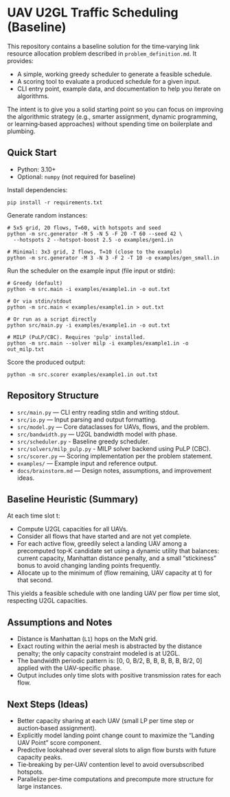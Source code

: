 # UAV U2GL Traffic Scheduling (Baseline)

This repository contains a baseline solution for the time‑varying link resource allocation problem described in `problem_definition.md`. It provides:

- A simple, working greedy scheduler to generate a feasible schedule.
- A scoring tool to evaluate a produced schedule for a given input.
- CLI entry point, example data, and documentation to help you iterate on algorithms.

The intent is to give you a solid starting point so you can focus on improving the algorithmic strategy (e.g., smarter assignment, dynamic programming, or learning‑based approaches) without spending time on boilerplate and plumbing.

## Quick Start

- Python: 3.10+
- Optional: `numpy` (not required for baseline)

Install dependencies:

```
pip install -r requirements.txt
```

Generate random instances:

```
# 5x5 grid, 20 flows, T=60, with hotspots and seed
python -m src.generator -M 5 -N 5 -F 20 -T 60 --seed 42 \
  --hotspots 2 --hotspot-boost 2.5 -o examples/gen1.in

# Minimal: 3x3 grid, 2 flows, T=10 (close to the example)
python -m src.generator -M 3 -N 3 -F 2 -T 10 -o examples/gen_small.in
```

Run the scheduler on the example input (file input or stdin):

```
# Greedy (default)
python -m src.main -i examples/example1.in -o out.txt

# Or via stdin/stdout
python -m src.main < examples/example1.in > out.txt

# Or run as a script directly
python src/main.py -i examples/example1.in -o out.txt

# MILP (PuLP/CBC). Requires 'pulp' installed.
python -m src.main --solver milp -i examples/example1.in -o out_milp.txt
```

Score the produced output:

```
python -m src.scorer examples/example1.in out.txt
```

## Repository Structure

- `src/main.py` — CLI entry reading stdin and writing stdout.
- `src/io.py` — Input parsing and output formatting.
- `src/model.py` — Core dataclasses for UAVs, flows, and the problem.
- `src/bandwidth.py` — U2GL bandwidth model with phase.
- `src/scheduler.py` - Baseline greedy scheduler.
- `src/solvers/milp_pulp.py` - MILP solver backend using PuLP (CBC).
- `src/scorer.py` — Scoring implementation per the problem statement.
- `examples/` — Example input and reference output.
- `docs/brainstorm.md` — Design notes, assumptions, and improvement ideas.

## Baseline Heuristic (Summary)

At each time slot t:

- Compute U2GL capacities for all UAVs.
- Consider all flows that have started and are not yet complete.
- For each active flow, greedily select a landing UAV among a precomputed top‑K candidate set using a dynamic utility that balances: current capacity, Manhattan distance penalty, and a small “stickiness” bonus to avoid changing landing points frequently.
- Allocate up to the minimum of (flow remaining, UAV capacity at t) for that second.

This yields a feasible schedule with one landing UAV per flow per time slot, respecting U2GL capacities.

## Assumptions and Notes

- Distance is Manhattan (`L1`) hops on the MxN grid.
- Exact routing within the aerial mesh is abstracted by the distance penalty; the only capacity constraint modeled is at U2GL.
- The bandwidth periodic pattern is: [0, 0, B/2, B, B, B, B, B, B/2, 0] applied with the UAV‑specific phase.
- Output includes only time slots with positive transmission rates for each flow.

## Next Steps (Ideas)

- Better capacity sharing at each UAV (small LP per time step or auction‑based assignment).
- Explicitly model landing point change count to maximize the “Landing UAV Point” score component.
- Predictive lookahead over several slots to align flow bursts with future capacity peaks.
- Tie‑breaking by per‑UAV contention level to avoid oversubscribed hotspots.
- Parallelize per‑time computations and precompute more structure for large instances.
